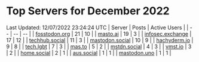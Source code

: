 # Top Servers for December 2022
Last Updated: 12/07/2022 23:24:24 UTC
| Server | Posts | Active Users |
| -- | -- | -- |
| [fosstodon.org](https://fosstodon.org/tags/PowerShell) | 21 | 10 |
| [masto.ai](https://masto.ai/tags/PowerShell) | 19 | 3 |
| [infosec.exchange](https://infosec.exchange/tags/PowerShell) | 17 | 12 |
| [techhub.social](https://techhub.social/tags/PowerShell) | 11 | 3 |
| [mastodon.social](https://mastodon.social/tags/PowerShell) | 10 | 9 |
| [hachyderm.io](https://hachyderm.io/tags/PowerShell) | 9 | 8 |
| [tech.lgbt](https://tech.lgbt/tags/PowerShell) | 7 | 3 |
| [mas.to](https://mas.to/tags/PowerShell) | 5 | 2 |
| [mstdn.social](https://mstdn.social/tags/PowerShell) | 4 | 3 |
| [vmst.io](https://vmst.io/tags/PowerShell) | 3 | 2 |
| [home.social](https://home.social/tags/PowerShell) | 2 | 1 |
| [aus.social](https://aus.social/tags/PowerShell) | 1 | 1 |
| [mastodon.uno](https://mastodon.uno/tags/PowerShell) | 1 | 1 |
